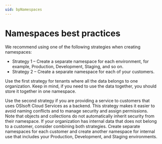 ```yaml
---
uid: bpNamespaces
---
```


# Namespaces best practices

We recommend using one of the following strategies when creating namespaces:

- Strategy 1 &ndash; Create a separate namespace for each environment, for example, Production, Development, Staging, and so on.
- Strategy 2 &ndash; Create a separate namespace for each of your customers.

Use the first strategy for tenants where all the data belongs to one organization. Keep in mind, if you need to use the data together, you should store it together in one namespace.

Use the second strategy if you are providing a service to customers that uses OSIsoft Cloud Services as a backend. This strategy makes it easier to avoid naming conflicts and to manage security and assign permissions. Note that objects and collections do not automatically inherit security from their namespace. If your organization has internal data that does not belong to a customer, consider combining both strategies. Create separate namespaces for each customer and create another namespace for internal use that includes your Production, Development, and Staging environments.
